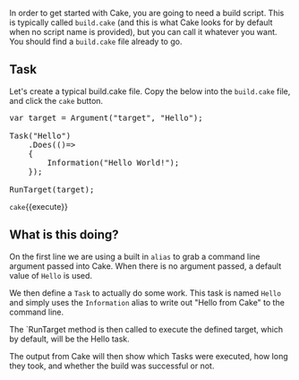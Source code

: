 In order to get started with Cake, you are going to need a build script.  This is typically called `build.cake` (and this is what Cake looks for by default when no script name is provided), but you can call it whatever you want.  You should find a `build.cake` file already to go.

## Task

Let's create a typical build.cake file.  Copy the below into the `build.cake` file, and click the `cake` button.

<pre class="file" data-filename="build.cake" data-target="replace">var target = Argument("target", "Hello");

Task("Hello")
    .Does(()=>
    {
        Information("Hello World!");
    });

RunTarget(target);
</pre>

`cake`{{execute}}

## What is this doing?

On the first line we are using a built in `alias` to grab a command line argument passed into Cake.  When there is no argument passed, a default value of `Hello` is used.

We then define a `Task` to actually do some work.  This task is named `Hello` and simply uses the `Information` alias to write out "Hello from Cake" to the command line.

The `RunTarget method is then called to execute the defined target, which by default, will be the Hello task.

The output from Cake will then show which Tasks were executed, how long they took, and whether the build was successful or not.
